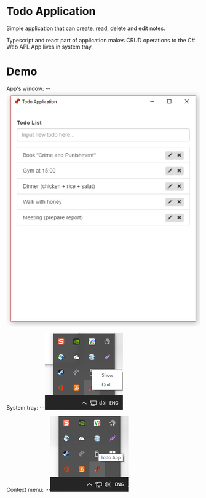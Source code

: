 # Todo Application

Simple application that can create, read, delete and edit notes.

Typescript and react part of application makes CRUD operations to the C# Web API.
App lives in system tray.

# Demo
App's window:
⋅⋅⋅![alt text](https://github.com/HannaBorodina/TodoApp/blob/master/Example.png)

System tray:
⋅⋅⋅![alt text](https://github.com/HannaBorodina/TodoApp/blob/master/Example_2.png)

Context menu:
⋅⋅⋅![alt text](https://github.com/HannaBorodina/TodoApp/blob/master/Example_3.png)

